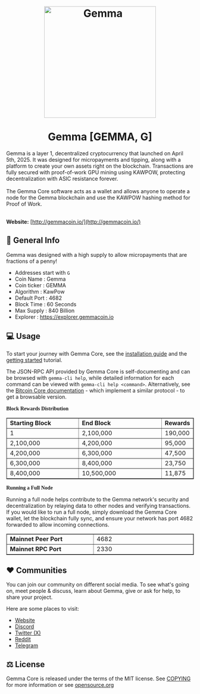 <h1 align="center">
<img src="https://i.imgur.com/pXSq2Ym.png" alt="Gemma" width="300"/>
<br/><br/>
Gemma [GEMMA, G]
</h1>
Gemma is a layer 1, decentralized cryptocurrency that launched on April 5th, 2025. It was designed for micropayments and tipping, along with a platform to create your own assets right on the blockchain. Transactions are fully secured with proof-of-work GPU mining using KAWPOW, protecting decentralization with ASIC resistance forever.
<br/><br/>
The Gemma Core software acts as a wallet and allows anyone to operate a node for the Gemma blockchain and use the KAWPOW hashing method for Proof of Work.
<br/><br/>

**Website:** [http://gemmacoin.io/](http://gemmacoin.io/)

## 🚀 General Info

Gemma was designed with a high supply to allow micropayments that are fractions of a penny!

* Addresses start with `G`
* Coin Name    : Gemma
* Coin ticker  : GEMMA
* Algorithm    : KawPow
* Default Port : 4682
* Block Time   : 60 Seconds
* Max Supply   : 840 Billion
* Explorer     : https://explorer.gemmacoin.io


## 💻 Usage

To start your journey with Gemma Core, see the [installation guide](INSTALL.md) and the [getting started](doc/getting-started.md) tutorial.

The JSON-RPC API provided by Gemma Core is self-documenting and can be browsed with `gemma-cli help`, while detailed information for each command can be viewed with `gemma-cli help <command>`. Alternatively, see the [Bitcoin Core documentation](https://developer.bitcoin.org/reference/rpc/) - which implement a similar protocol - to get a browsable version.

<font face="Verdana"><b>Block Rewards Distribution</b></font>
&nbsp;</p>
<table border="1" width="46%">
	<tr>
		<td width="230"><b>Starting Block</b></td>
		<td width="270"><b>End Block</b></td>
		<td><b>Rewards</b></td>
	</tr>
	<tr>
		<td width="230">1</td>
		<td width="270">2,100,000</td>
		<td>190,000</td>
	</tr>
	<tr>
		<td width="230">2,100,000</td>
		<td width="270">4,200,000</td>
		<td>95,000</td>
	</tr>
	<tr>
		<td width="230">4,200,000</td>
		<td width="270">6,300,000</td>
		<td>47,500</td>
	</tr>
	<tr>
		<td width="230">6,300,000</td>
		<td width="270">8,400,000</td>
		<td>23,750</td>
	</tr>
	<tr>
		<td width="230">8,400,000</td>
		<td width="270">10,500,000</td>
		<td>11,875</td>
	</tr>
</table>

<font face="Verdana"><b>Running a Full Node</b></font>

Running a full node helps contribute to the Gemma network's security and decentralization by relaying data to other nodes and verifying transactions. If you would like to run a full node, simply download the Gemma Core wallet, let the blockchain fully sync, and ensure your network has port 4682 forwarded to allow incoming connections. 
&nbsp;</p>
<table border="1" width="46%">
	<tr>
		<td width="230"><b>Mainnet Peer Port</b></td>
		<td width="270">4682</td>
	</tr>
		<tr>
		<td width="230"><b>Mainnet RPC Port</b></td>
		<td width="270">2330</td>
	</tr>
</table>

## ❤️ Communities

You can join our community on different social media.
To see what's going on, meet people & discuss, learn
about Gemma, give or ask for help, to share your project.

Here are some places to visit:
* [Website](http://gemmacoin.io/)
* [Discord](https://discord.gg/hpbMxBTDAb)
* [Twitter (X)](https://x.com/gemma_coin)
* [Reddit](https://www.reddit.com/r/gemmacoin)
* [Telegram](https://t.me/GemmaCoin)

## ⚖️ License
Gemma Core is released under the terms of the MIT license. 
See [COPYING](COPYING) for more information or see [opensource.org](https://opensource.org/licenses/MIT)
